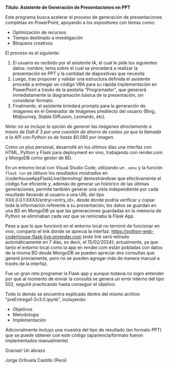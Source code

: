 <b>Título: Asistente de Generación de Presentaciones en PPT</b>

Este programa busca acelerar el proceso de generación de presentaciones completas en PowerPoint, apoyando a los expositores con temas como:

<ul>
  <li>Optimización de recursos</li>
  <li>Tiempo destinado a investigación</li>
  <li>Bloqueos creativos</li>
</ul>

El proceso es el siguiente:
<ol>
  <li>El usuario es recibido por el asistente IA, el cual le pide los siguientes datos: nombre, tema sobre el cual se procederá a realizar la presentación en PPT y la cantidad de diapositivas que necesita</li>
  <li>Luego, tras proponer y validar una estructura definida el asistente procede a entregar un código VBA para su rápida implementación en PowerPoint a través de la pestaña "Programador", que generará inmediatamente la diagramación básica de la presentación, sin considerar formato.</li>
  <li>Finalmente, el asistente brindará prompts para la generación de imágenes en el Generador de Imágenes predilecto del usuario (Bing, Midjourney, Stable Diffusion, Leonardo, etc).</li>
</ol>

<i>Nota: no se incluye la opción de generar las imágenes directamente a través de Dall-E 3 por una cuestión de ahorro de costos ya que la llamada a la API con Python es de hasta $0.080 por imagen.</i>

Como un plus personal, desarrollé en los últimos días una interfaz con HTML, Python y Flask para deployment en vivo, trabajando con render.com y MongoDB como gestor de BD.

En un entorno local con Visual Studio Code, utilizando un `.venv` y la función `flask run` se obtuvo los resultados mostrados en /coderhouseAppFlaskLive/demoImg/ demostrándose que efectivamente el código fue eficiente y, además de generar un histórico de las últimas generaciones, permite también generar una vista independiente por cada resultado llevando al usuario a una URL del tipo XXX.0.0.1:XXXX/entry/<entry_id>, desde donde podría verificar y copiar toda la información referente a su presentación; los datos se guardan en una BD en MongoDB ya que las generaciones guardadas en la memoria de Python se eliminaban cada vez que se reiniciaba la Flask App.

Pese a que lo que funcionó en el entorno local no terminó de funcionar en vivo, comparto el link donde se aprecia la interfaz: <a href="https://python-web-coderhouse-flask-live.onrender.com">https://python-web-coderhouse-flask-live.onrender.com</a> (este link será retirado automáticamente en 7 días, es decir, el 15/02/2024); actualmente, ya que tanto el entorno local como la app en render.com están pobladas con datos de la misma BD desde MongoDB se pueden apreciar dos consultas que generé previamente, pero no se pueden agregar más de manera manual a través de la interfaz.

Fue un gran reto programar la Flask app y aunque todavía no logro entender por qué al momento de enviar la consulta se genera un error interno del tipo 502, seguiré practicando hasta conseguir el objetivo.

Todo lo demás se encuentra explicado dentro del mismo archivo "preEntrega1-2v3.0.ipynb", incluyendo:
- Objetivos
- Metodología
- Implementación

Adicionalmente incluyo una muestra del tipo de resultado (en formato PPT) que se puede obtener con este código (apariencia/formato fueron implementados manualmente)

Gracias!
Un abrazo

Jorge Orihuela Castillo (Perú)
